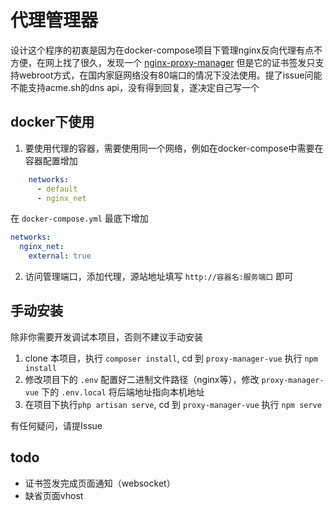 # 代理管理器
设计这个程序的初衷是因为在docker-compose项目下管理nginx反向代理有点不方便，在网上找了很久，发现一个 [nginx-proxy-manager](https://github.com/jc21/nginx-proxy-manager)
但是它的证书签发只支持webroot方式，在国内家庭网络没有80端口的情况下没法使用。提了issue问能不能支持acme.sh的dns api，没有得到回复，遂决定自己写一个

## docker下使用
1. 要使用代理的容器，需要使用同一个网络，例如在docker-compose中需要在容器配置增加
```yaml
    networks:
      - default
      - nginx_net
```
在 `docker-compose.yml` 最底下增加
```yaml
networks:
  nginx_net:
    external: true
```
2. 访问管理端口，添加代理，源站地址填写 `http://容器名:服务端口` 即可 


## 手动安装
除非你需要开发调试本项目，否则不建议手动安装
1. clone 本项目，执行 `composer install`, cd 到 `proxy-manager-vue` 执行 `npm install`
2. 修改项目下的 `.env` 配置好二进制文件路径（nginx等），修改 `proxy-manager-vue` 下的 `.env.local` 将后端地址指向本机地址
2. 在项目下执行`php artisan serve`,  cd 到 `proxy-manager-vue` 执行 `npm serve`

有任何疑问，请提Issue

## todo
- 证书签发完成页面通知（websocket）
- 缺省页面vhost
